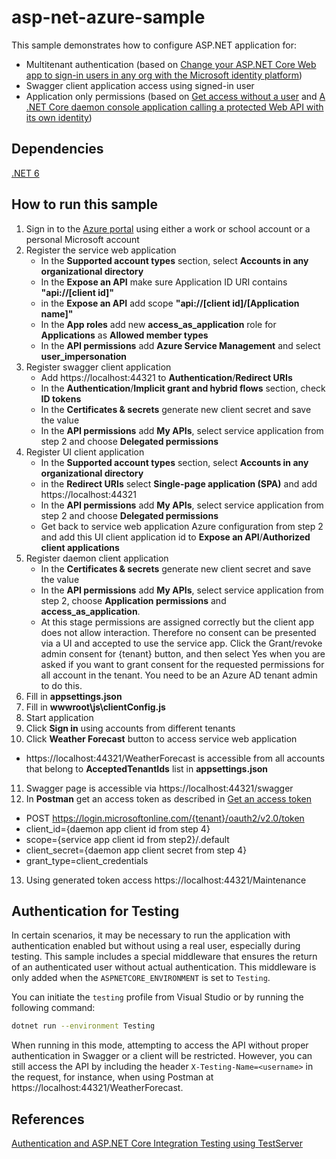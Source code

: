 # asp-net-azure-sample

This sample demonstrates how to configure ASP.NET application for:

- Multitenant authentication (based on [Change your ASP.NET Core Web app to sign-in users in any org with the Microsoft identity platform](https://github.com/Azure-Samples/active-directory-aspnetcore-webapp-openidconnect-v2/blob/master/1-WebApp-OIDC/1-2-AnyOrg/README-1-1-to-1-2.md))
- Swagger client application access using signed-in user
- Application only permissions (based on [Get access without a user](https://learn.microsoft.com/en-us/graph/auth-v2-service) and [A .NET Core daemon console application calling a protected Web API with its own identity](https://github.com/Azure-Samples/active-directory-dotnetcore-daemon-v2/tree/master/2-Call-OwnApi))

## Dependencies
[.NET 6](https://dotnet.microsoft.com/en-us/download/dotnet/6.0)

## How to run this sample
1. Sign in to the [Azure portal](https://portal.azure.com) using either a work or school account or a personal Microsoft account
2. Register the service web application
   - In the **Supported account types** section, select **Accounts in any organizational directory**
   - In the **Expose an API** make sure Application ID URI contains **"api://[client id]"**
   - in the **Expose an API** add scope **"api://[client id]/[Application name]"**
   - In the **App roles** add new **access_as_application** role for **Applications** as **Allowed member types**
   - In the **API permissions** add **Azure Service Management** and select **user_impersonation**
3. Register swagger client application
   - Add https://localhost:44321 to **Authentication**/**Redirect URIs**
   - In the **Authentication**/**Implicit grant and hybrid flows** section, check **ID tokens**
   - In the **Certificates & secrets** generate new client secret and save the value
   - In the **API permissions** add **My APIs**, select service application from step 2 and choose **Delegated permissions**
4. Register UI client application
   - In the **Supported account types** section, select **Accounts in any organizational directory**
   - in the **Redirect URIs** select **Single-page application (SPA)** and add https://localhost:44321
   - In the **API permissions** add **My APIs**, select service application from step 2 and choose **Delegated permissions**
   - Get back to service web application Azure configuration from step 2 and add this UI client application id to **Expose an API**/**Authorized client applications**
5. Register daemon client application
   - In the **Certificates & secrets** generate new client secret and save the value
   - In the **API permissions** add **My APIs**, select service application from step 2, choose **Application permissions** and **access_as_application**.
   - At this stage permissions are assigned correctly but the client app does not allow interaction. Therefore no consent can be presented via a UI and accepted to use the service app. Click the Grant/revoke admin consent for {tenant} button, and then select Yes when you are asked if you want to grant consent for the requested permissions for all account in the tenant. You need to be an Azure AD tenant admin to do this.
6. Fill in **appsettings.json**
7. Fill in **wwwroot\js\clientConfig.js**
8. Start application
9. Click **Sign in** using accounts from different tenants
10. Click **Weather Forecast** button to access service web application
   - https://localhost:44321/WeatherForecast is accessible from all accounts that belong to **AcceptedTenantIds** list in **appsettings.json**
11. Swagger page is accessible via https://localhost:44321/swagger
12. In **Postman** get an access token as described in [Get an access token](https://learn.microsoft.com/en-us/graph/auth-v2-service#4-get-an-access-token)
   - POST https://login.microsoftonline.com/{tenant}/oauth2/v2.0/token
   - client_id={daemon app client id from step 4}
   - scope={service app client id from step2}/.default
   - client_secret={daemon app client secret from step 4}
   - grant_type=client_credentials
13. Using generated token access https://localhost:44321/Maintenance

## Authentication for Testing

In certain scenarios, it may be necessary to run the application with authentication enabled but without using a real user, especially during testing. This sample includes a special middleware that ensures the return of an authenticated user without actual authentication. This middleware is only added when the `ASPNETCORE_ENVIRONMENT` is set to `Testing`.

You can initiate the `testing` profile from Visual Studio or by running the following command:

```bash
dotnet run --environment Testing
```

When running in this mode, attempting to access the API without proper authentication in Swagger or a client will be restricted. However, you can still access the API by including the header `X-Testing-Name=<username>` in the request, for instance, when using Postman at https://localhost:44321/WeatherForecast.

## References
[Authentication and ASP.NET Core Integration Testing using TestServer](https://medium.com/@zbartl/authentication-and-asp-net-core-integration-testing-using-testserver-15d47b03045a)
